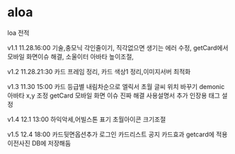# aloa

loa 전적

v1.1 11.28.16:00
기술,충모닉 각인줄이기, 직각없으면 생기는 에러 수정, getCard에서 모바일 화면이슈 해결, 소울이터 아바타 높이조절,

v1.2 11.28.21:30
카드 프레임 정리, 카드 색상1 정리,이미지서버 최적화

v1.3 11.30 15:00
카드 등급별 내림차순으로
엘릭서 초월 글씨 위치 바꾸기
demonic 아바타 x,y 조정
getCard 모바일 화면 이슈 진짜 해결
사용설명서 추가
인장용 태그 설정

v1.4 12.1 13:00
하익악세,어빌스톤 표기
초월아이콘 크기조절

v1.5 12.4 18:00
카드뒷면옵션추가
로그인
카드리스트
공지
카드효과 getcard에 적용
이전사진 DB에 저장해둠
